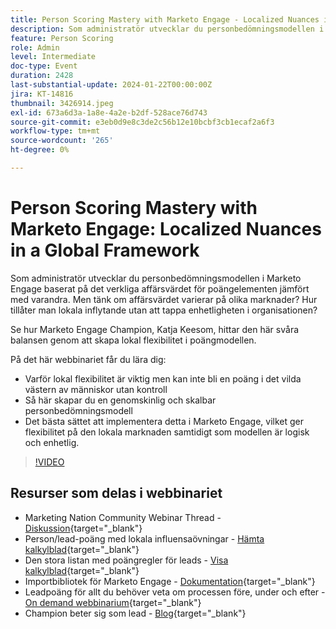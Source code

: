 ```yaml
---
title: Person Scoring Mastery with Marketo Engage - Localized Nuances in a Global Framework
description: Som administratör utvecklar du personbedömningsmodellen i Marketo Engage baserat på det verkliga affärsvärdet för poängelementen jämfört med varandra. Men tänk om affärsvärdet varierar på olika marknader? Hur tillåter man lokala inflytande utan att tappa enhetligheten i organisationen? Lär dig hur hittar balans genom att skapa lokal flexibilitet i poängmodellen.
feature: Person Scoring
role: Admin
level: Intermediate
doc-type: Event
duration: 2428
last-substantial-update: 2024-01-22T00:00:00Z
jira: KT-14816
thumbnail: 3426914.jpeg
exl-id: 673a6d3a-1a8e-4a2e-b2df-528ace76d743
source-git-commit: e3eb0d9e8c3de2c56b12e10bcbf3cb1ecaf2a6f3
workflow-type: tm+mt
source-wordcount: '265'
ht-degree: 0%

---
```


# Person Scoring Mastery with Marketo Engage: Localized Nuances in a Global Framework

Som administratör utvecklar du personbedömningsmodellen i Marketo Engage baserat på det verkliga affärsvärdet för poängelementen jämfört med varandra. Men tänk om affärsvärdet varierar på olika marknader? Hur tillåter man lokala inflytande utan att tappa enhetligheten i organisationen?

Se hur Marketo Engage Champion, Katja Keesom, hittar den här svåra balansen genom att skapa lokal flexibilitet i poängmodellen.

På det här webbinariet får du lära dig:

* Varför lokal flexibilitet är viktig men kan inte bli en poäng i det vilda västern av människor utan kontroll
* Så här skapar du en genomskinlig och skalbar personbedömningsmodell
* Det bästa sättet att implementera detta i Marketo Engage, vilket ger flexibilitet på den lokala marknaden samtidigt som modellen är logisk och enhetlig.

>[!VIDEO](https://video.tv.adobe.com/v/3426914/?learn=on)

## Resurser som delas i webbinariet

* Marketing Nation Community Webinar Thread - [Diskussion](https://nation.marketo.com/t5/product-discussions/learn-from-your-peers-webinar-person-scoring-mastery-with/m-p/343084#M194864){target="_blank"}
* Person/lead-poäng med lokala influensaövningar - [Hämta kalkylblad](../../assets/marketo/build-scoring-model-and-local-flexibility-scoring-worksheet.docx){target="_blank"}
* Den stora listan med poängregler för leads - [Visa kalkylblad](https://go.marketo.com/rs/561-HYG-937/images/Marketo-Lead-Scoring.pdf){target="_blank"}
* Importbibliotek för Marketo Engage - [Dokumentation](https://experienceleague.adobe.com/docs/marketo/using/product-docs/core-marketo-concepts/programs/program-library/program-import-library-overview.html?lang=sv-SE){target="_blank"}
* Leadpoäng för allt du behöver veta om processen före, under och efter - [On demand webbinarium](https://business.adobe.com/summit/2020/all-about-the-before-during-and-after-of-lead-scoring.html){target="_blank"}
* Champion beter sig som lead - [Blog](https://nation.marketo.com/t5/product-blogs/marketo-success-series-lead-scoring/ba-p/309849){target="_blank"}
